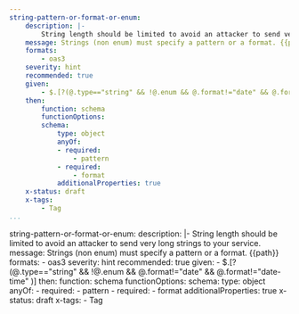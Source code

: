 ```yaml
---
string-pattern-or-format-or-enum:
    description: |-
        String length should be limited to avoid an attacker to send very long strings to your service.
    message: Strings (non enum) must specify a pattern or a format. {{path}}
    formats:
        - oas3
    severity: hint
    recommended: true
    given:
        - $.[?(@.type=="string" && !@.enum && @.format!="date" && @.format!="date-time" )]
    then:
        function: schema
        functionOptions:
        schema:
            type: object
            anyOf:
            - required:
                - pattern
            - required:
                - format
            additionalProperties: true
    x-status: draft
    x-tags:
        - Tag               
...
```

string-pattern-or-format-or-enum:
    description: |-
        String length should be limited to avoid an attacker to send very long strings to your service.
    message: Strings (non enum) must specify a pattern or a format. {{path}}
    formats:
        - oas3
    severity: hint
    recommended: true
    given:
        - $.[?(@.type=="string" && !@.enum && @.format!="date" && @.format!="date-time" )]
    then:
        function: schema
        functionOptions:
        schema:
            type: object
            anyOf:
            - required:
                - pattern
            - required:
                - format
            additionalProperties: true
    x-status: draft
    x-tags:
        - Tag 
